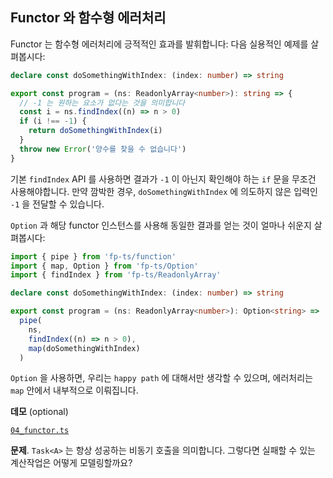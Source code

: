 ## Functor 와 함수형 에러처리

Functor 는 함수형 에러처리에 긍적적인 효과를 발휘합니다: 다음 실용적인 예제를 살펴봅시다:

```typescript
declare const doSomethingWithIndex: (index: number) => string

export const program = (ns: ReadonlyArray<number>): string => {
  // -1 는 원하는 요소가 없다는 것을 의미합니다
  const i = ns.findIndex((n) => n > 0)
  if (i !== -1) {
    return doSomethingWithIndex(i)
  }
  throw new Error('양수를 찾을 수 없습니다')
}
```

기본 `findIndex` API 를 사용하면 결과가 `-1` 이 아닌지 확인해야 하는 `if` 문을 무조건 사용해야합니다. 만약 깜박한 경우, `doSomethingWithIndex` 에 의도하지 않은 입력인 `-1` 을 전달할 수 있습니다.

`Option` 과 해당 functor 인스턴스를 사용해 동일한 결과를 얻는 것이 얼마나 쉬운지 살펴봅시다:

```typescript
import { pipe } from 'fp-ts/function'
import { map, Option } from 'fp-ts/Option'
import { findIndex } from 'fp-ts/ReadonlyArray'

declare const doSomethingWithIndex: (index: number) => string

export const program = (ns: ReadonlyArray<number>): Option<string> =>
  pipe(
    ns,
    findIndex((n) => n > 0),
    map(doSomethingWithIndex)
  )
```

`Option` 을 사용하면, 우리는 `happy path` 에 대해서만 생각할 수 있으며, 에러처리는 `map` 안에서 내부적으로 이뤄집니다.

**데모** (optional)

[`04_functor.ts`](/04_functor.ts)

**문제**. `Task<A>` 는 항상 성공하는 비동기 호출을 의미합니다. 그렇다면 실패할 수 있는 계산작업은 어떻게 모델링할까요?
